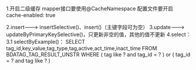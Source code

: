 1.开启二级缓存
    mapper接口要使用@CacheNamespace
    配置文件要开启  cache-enabled: true
    
2.insert--->  insertSelective()、insert()（主键字段可为空）
3.update--->  updateByPrimaryKeySelective()，只更新非空的值，其他的值不更新
4.select：
    3.1 selectByExample()：
    SELECT tag_id,key_value,tag_type,tag,active,act_time,inact_time FROM BDATAG_TAG_RESULT_UNSTR WHERE ( tag like ? and tag_id = ? ) or ( tag_id = ? and tag like ? ) 
